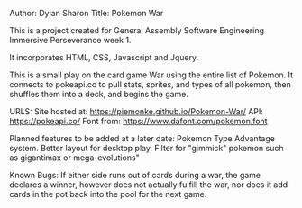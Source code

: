 Author: Dylan Sharon
Title: Pokemon War

This is a project created for General Assembly Software Engineering Immersive Perseverance week 1.

It incorporates HTML, CSS, Javascript and Jquery.

This is a small play on the card game War using the entire list of Pokemon.
It connects to pokeapi.co to pull stats, sprites, and types of all pokemon, then shuffles them into a deck, and begins the game.

URLS:
Site hosted at: https://piemonke.github.io/Pokemon-War/
API: https://pokeapi.co/
Font from: https://www.dafont.com/pokemon.font

Planned features to be added at a later date:
Pokemon Type Advantage system.
Better layout for desktop play.
Filter for "gimmick" pokemon such as gigantimax or mega-evolutions"

Known Bugs:
If either side runs out of cards during a war, the game declares a winner, however does not actually fulfill the war, nor does it add cards in the pot back into the pool for the next game.
